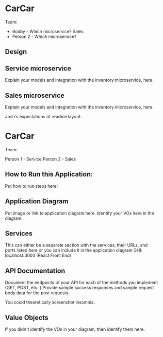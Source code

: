 # CarCar

Team:

* Bobby - Which microservice? Sales 
* Person 2 - Which microservice?

## Design

## Service microservice

Explain your models and integration with the inventory
microservice, here.

## Sales microservice

Explain your models and integration with the inventory
microservice, here.



Josh's expectations of readme layout:


# CarCar

Team: 

Person 1 - Service
Person 2 - Sales

## How to Run this Application:

Put how to run steps here!


## Application Diagram

Put image or link to application diagram here. Identify your VOs here in the diagram.


## Services

This can either be a separate section with the services, their URLs, and ports listed here or you can include it in the application diagram
GHI: localhost:3000 (React Front End)


## API Documentation

Document the endpoints of your API for each of the methods you implement (GET, POST, etc..)
Provide sample success responses and sample request body data for the post requests.

You could theoretically screenshot insomnia.


## Value Objects

If you didn't identify the VOs in your diagram, then identify them here.